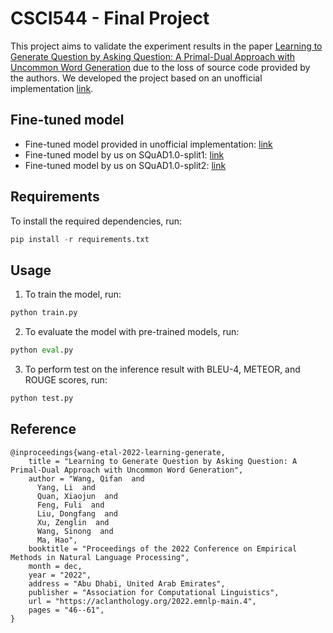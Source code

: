 # CSCI544 - Final Project

This project aims to validate the experiment results in the paper [Learning to Generate Question by Asking Question: A Primal-Dual Approach with Uncommon Word Generation](https://aclanthology.org/2022.emnlp-main.4.pdf) due to the loss of source code provided by the authors. We developed the project based on an unofficial implementation [link](https://github.com/Shashwath-kumar/Question-Generation-by-Asking-Questions/tree/main).

## Fine-tuned model

- Fine-tuned model provided in unofficial implementation: [link](https://github.com/Shashwath-kumar/Question-Generation-by-Asking-Questions/releases/download/QG_SQuAD/QG_SQuAD.pt)
- Fine-tuned model by us on SQuAD1.0-split1: [link](https://drive.google.com/file/d/1JIJGUze8l5lL2RWSsdL3s1lwOe2fR2K6/view?usp=sharing)
- Fine-tuned model by us on SQuAD1.0-split2: [link](https://drive.google.com/file/d/1dFkc39CXUQ4qgcxLYcwZgx7JVoxjUGfX/view?usp=sharing)

## Requirements

To install the required dependencies, run:

```py
pip install -r requirements.txt
```

## Usage

1. To train the model, run:
```py
python train.py
```
2. To evaluate the model with pre-trained models, run:
```py
python eval.py
```
3. To perform test on the inference result with BLEU-4, METEOR, and ROUGE scores, run:
```py
python test.py
```

## Reference
```
@inproceedings{wang-etal-2022-learning-generate,
    title = "Learning to Generate Question by Asking Question: A Primal-Dual Approach with Uncommon Word Generation",
    author = "Wang, Qifan  and
      Yang, Li  and
      Quan, Xiaojun  and
      Feng, Fuli  and
      Liu, Dongfang  and
      Xu, Zenglin  and
      Wang, Sinong  and
      Ma, Hao",
    booktitle = "Proceedings of the 2022 Conference on Empirical Methods in Natural Language Processing",
    month = dec,
    year = "2022",
    address = "Abu Dhabi, United Arab Emirates",
    publisher = "Association for Computational Linguistics",
    url = "https://aclanthology.org/2022.emnlp-main.4",
    pages = "46--61",
}
```
